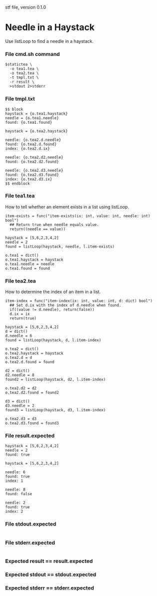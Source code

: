 stf file, version 0.1.0

# Needle in a Haystack

Use listLoop to find a needle in a haystack.

### File cmd.sh command

~~~
$statictea \
  -o tea1.tea \
  -o tea2.tea \
  -t tmpl.txt \
  -r result \
  >stdout 2>stderr
~~~

### File tmpl.txt

~~~
$$ block
haystack = {o.tea1.haystack}
needle = {o.tea1.needle}
found: {o.tea1.found}

haystack = {o.tea2.haystack}

needle: {o.tea2.d.needle}
found: {o.tea2.d.found}
index: {o.tea2.d.ix}

needle: {o.tea2.d2.needle}
found: {o.tea2.d2.found}

needle: {o.tea2.d3.needle}
found: {o.tea2.d3.found}
index: {o.tea2.d3.ix}
$$ endblock
~~~

### File tea1.tea

How to tell whether an element exists in a list using listLoop.

~~~
item-exists = func("item-exists(ix: int, value: int, needle: int) bool")
  ## Return true when needle equals value.
  return((needle == value))

haystack = [5,6,2,3,4,2]
needle = 2
found = listLoop(haystack, needle, l.item-exists)

o.tea1 = dict()
o.tea1.haystack = haystack
o.tea1.needle = needle
o.tea1.found = found
~~~

### File tea2.tea

How to determine the index of an item in a list.

~~~
item-index = func("item-index(ix: int, value: int, d: dict) bool")
  ## Set d.ix with the index of d.needle when found.
  if((value != d.needle), return(false))
  d.ix = ix
  return(true)

haystack = [5,6,2,3,4,2]
d = dict()
d.needle = 6
found = listLoop(haystack, d, l.item-index)

o.tea2 = dict()
o.tea2.haystack = haystack
o.tea2.d = d
o.tea2.d.found = found

d2 = dict()
d2.needle = 8
found2 = listLoop(haystack, d2, l.item-index)

o.tea2.d2 = d2
o.tea2.d2.found = found2

d3 = dict()
d3.needle = 2
found3 = listLoop(haystack, d3, l.item-index)

o.tea2.d3 = d3
o.tea2.d3.found = found3
~~~

### File result.expected

~~~
haystack = [5,6,2,3,4,2]
needle = 2
found: true

haystack = [5,6,2,3,4,2]

needle: 6
found: true
index: 1

needle: 8
found: false

needle: 2
found: true
index: 2
~~~

### File stdout.expected

~~~
~~~

### File stderr.expected

~~~
~~~

### Expected result == result.expected
### Expected stdout == stdout.expected
### Expected stderr == stderr.expected
